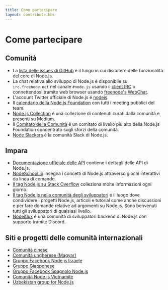 ```yaml
---
title: Come partecipare
layout: contribute.hbs
---
```


# Come partecipare

## Comunità

* La [lista delle issues di GitHub](https://github.com/nodejs/node/issues) è il luogo in cui discutere delle funzionalità del core di Node.js.
* La chat relativa allo sviluppo di Node.js è disponibile su `irc.freenode.net` nel canale `#node.js` usando il [client IRC](https://en.wikipedia.org/wiki/Comparison_of_Internet_Relay_Chat_clients) o connettendosi tramite web browser usando [freenode's WebChat](https://webchat.freenode.net/#node.js).
* L'account Twitter ufficiale di Node.js é [nodejs](https://twitter.com/nodejs).
* Il [calendario della Node.js Foundation](https://nodejs.org/calendar) con tutti i meeting pubblici del team.
* [Node.js Collection](https://medium.com/the-node-js-collection) é una collezione di contenuti curati dalla comunità e presenti su Medium.
* Il [Comitato della Comunità](https://github.com/nodejs/community-committee) é un comitato di livello più alto della Node.js Foundation concentrato sugli sforzi della comunità.
* [Node Slackers](https://www.nodeslackers.com/) è la comunità Slack di Node.js.

## Impara

* [Documentazione ufficiale delle API](https://nodejs.org/api/) contiene i dettagli delle API di Node.js.
* [NodeSchool.io](https://nodeschool.io/) insegna i concetti di Node.js attraverso giochi interattivi da linea di comando.
* [Il tag Node.js su Stack Overflow](https://stackoverflow.com/questions/tagged/node.js) colleziona molte informazioni ogni giorno.
* [Il tag Node.js nella comunità degli sviluppatori](https://dev.to/t/node) é il luogo dove condividere i progetti Node.js, articoli e tutorial come anche discussioni e per fare domande relative ad argomenti su Node.js. Sono benvenuti tutti gli sviluppatori di qualsiasi livello.
* [Nodeiflux](https://discordapp.com/invite/vUsrbjd) é una comunità di sviluppatori backend di Node.js con supporto tramite Discord.

## Siti e progetti delle comunità internazionali

* [Comunità cinese](https://cnodejs.org/)
* [Comunità ungherese (Magyar)](https://nodehun.blogspot.com/)
* [Gruppo Facebook Node.js Israele](https://www.facebook.com/groups/node.il/)
* [Gruppo Giapponese](https://nodejs.jp/)
* [Gruppo Facebook Spagnolo Node.js](https://www.facebook.com/groups/node.es/)
* [Comunità Node.js Vietnamite](https://www.facebook.com/nodejs.vn/)
* [Uzbekistan group for Node.js](https://t.me/nodejs_uz)
